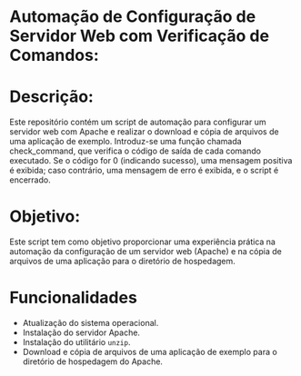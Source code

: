 # Automação de Configuração de Servidor Web com Verificação de Comandos:

# Descrição:
Este repositório contém um script de automação para configurar um servidor web com Apache e realizar o download e cópia de arquivos de uma aplicação de exemplo.
Introduz-se uma função chamada check_command, que verifica o código de saída de cada comando executado. Se o código for 0 (indicando sucesso), uma mensagem positiva é exibida; caso contrário, uma mensagem de erro é exibida, e o script é encerrado.

# Objetivo:
Este script tem como objetivo proporcionar uma experiência prática na automação da configuração de um servidor web (Apache) e na cópia de arquivos de uma aplicação para o diretório de hospedagem.

# Funcionalidades
- Atualização do sistema operacional.
- Instalação do servidor Apache.
- Instalação do utilitário `unzip`.
- Download e cópia de arquivos de uma aplicação de exemplo para o diretório de hospedagem do Apache.